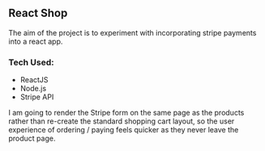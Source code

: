 ## React Shop
The aim of the project is to experiment with incorporating stripe payments into a react app.

### Tech Used:
* ReactJS
* Node.js
* Stripe API

I am going to render the Stripe form on the same page as the products rather than re-create the standard shopping cart layout, so the user experience of ordering / paying feels quicker as they never leave the product page.
